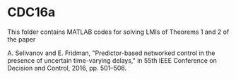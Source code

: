 # CDC16a

This folder contains MATLAB codes for solving LMIs of Theorems 1 and 2 of the paper 

A. Selivanov and E. Fridman, "Predictor-based networked control in the presence of uncertain time-varying delays," in 55th IEEE Conference on Decision and Control, 2016, pp. 501–506.
